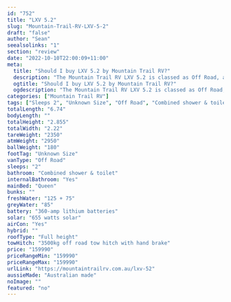 ```yaml
---
id: "752"
title: "LXV 5.2"
slug: "Mountain-Trail-RV-LXV-5-2"
draft: "false"
author: "Sean"
seealsolinks: "1"
section: "review"
date: "2022-10-10T22:00:09+11:00"
meta:
  title: "Should I buy LXV 5.2 by Mountain Trail RV?"
  description: "The Mountain Trail RV LXV 5.2 is classed as Off Road, and sleeps 2 people. It is Australian made and comes in at Unknown Size. It generally has Combined shower & toilet."
  ogtitle: "Should I buy LXV 5.2 by Mountain Trail RV?"
  ogdescription: "The Mountain Trail RV LXV 5.2 is classed as Off Road, and sleeps 2 people. It is Australian made and comes in at Unknown Size. It generally has Combined shower & toilet."
categories: ["Mountain Trail RV"]
tags: ["Sleeps 2", "Unknown Size", "Off Road", "Combined shower & toilet", "Full height", "Over 100k"]
totalLength: "6.74"
bodyLength: ""
totalHeight: "2.855"
totalWidth: "2.22"
tareWeight: "2350"
atmWeight: "2950"
ballWeight: "180"
footTag: "Unknown Size"
vanType: "Off Road"
sleeps: "2"
bathroom: "Combined shower & toilet"
internalBathroom: "Yes"
mainBed: "Queen"
bunks: ""
freshWater: "125 + 75"
greyWater: "85"
battery: "360-amp lithium batteries"
solar: "655 watts solar"
airCon: "Yes"
hybrid: ""
roofType: "Full height"
towHitch: "3500kg off road tow hitch with hand brake"
price: "159990"
priceRangeMin: "159990"
priceRangeMax: "159990"
urlLink: "https://mountaintrailrv.com.au/lxv-52"
aussieMade: "Australian made"
noImage: ""
featured: "no"
---
```

